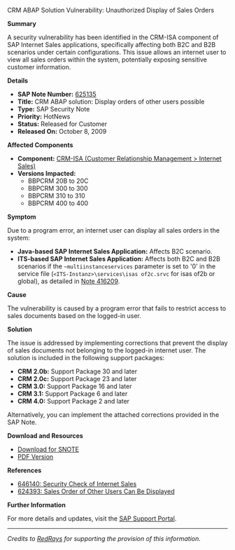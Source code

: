 CRM ABAP Solution Vulnerability: Unauthorized Display of Sales Orders

**Summary**

A security vulnerability has been identified in the CRM-ISA component of SAP Internet Sales applications, specifically affecting both B2C and B2B scenarios under certain configurations. This issue allows an internet user to view all sales orders within the system, potentially exposing sensitive customer information.

**Details**

- **SAP Note Number:** [625135](https://me.sap.com/notes/625135)
- **Title:** CRM ABAP solution: Display orders of other users possible
- **Type:** SAP Security Note
- **Priority:** HotNews
- **Status:** Released for Customer
- **Released On:** October 8, 2009

**Affected Components**

- **Component:** [CRM-ISA (Customer Relationship Management > Internet Sales)](https://me.sap.com/servicessupport/knowledge)
- **Versions Impacted:**
  - BBPCRM 20B to 20C
  - BBPCRM 300 to 300
  - BBPCRM 310 to 310
  - BBPCRM 400 to 400

**Symptom**

Due to a program error, an internet user can display all sales orders in the system:

- **Java-based SAP Internet Sales Application:** Affects B2C scenario.
- **ITS-based SAP Internet Sales Application:** Affects both B2C and B2B scenarios if the `~multiinstanceservices` parameter is set to '0' in the service file (`<ITS-Instanz>\services\isas of2c.srvc` for isas of2b or global), as detailed in [Note 416209](https://me.sap.com/notes/416209).

**Cause**

The vulnerability is caused by a program error that fails to restrict access to sales documents based on the logged-in user.

**Solution**

The issue is addressed by implementing corrections that prevent the display of sales documents not belonging to the logged-in internet user. The solution is included in the following support packages:

- **CRM 2.0b:** Support Package 30 and later
- **CRM 2.0c:** Support Package 23 and later
- **CRM 3.0:** Support Package 16 and later
- **CRM 3.1:** Support Package 6 and later
- **CRM 4.0:** Support Package 2 and later

Alternatively, you can implement the attached corrections provided in the SAP Note.

**Download and Resources**

- [Download for SNOTE](https://me.sap.com/notes/0040000003243822017)
- [PDF Version](https://me.sap.com/support/sfm/notes/print/0000625135?language=en-US&token=1483A53D03824B36898555E070C4626E)

**References**

- [646140: Security Check of Internet Sales](https://me.sap.com/notes/646140)
- [624393: Sales Order of Other Users Can Be Displayed](https://me.sap.com/notes/624393)

**Further Information**

For more details and updates, visit the [SAP Support Portal](https://me.sap.com/).

---

*Credits to [RedRays](https://redrays.io) for supporting the provision of this information.*